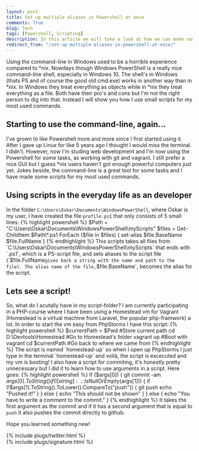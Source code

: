 ```yaml
---
layout: post
title: Set up multiple aliases in Powershell at once
comments: True
blog: Tech
tags: [Powershell, Scripting]
description: In this article we will take a look at how we can make some scripts that is automaticly added as alias in Powershell. This way we can automate stuff that we do a lot and keep everything super simple to maintain.
redirect_from: "/set-up-multiple-aliases-in-powershell-at-once/"
---
```

Using the command-line in Windows used to be a horrible experience compared to *nix. Nowdays though Windows PowerShell is a really nice command-line shell, especially in Windows 10. The shell's in Windows (thats PS and of course the good old cmd.exe) works in another way than in *nix. In Windows they treat everything as objects while in *nix they treat everything as a file. Both have their pro's and cons but I'm not the right person to dig into that. Instead I will show you how I use small scripts for my most used commands.  
## Starting to use the command-line, again...
I've grown to like Powershell more and more since I first started using it. After I gave up Linux for like 5 years ago I thought I would miss the terminal. I didn't. However, now I'm studing web development and I'm now using the Powershell for some tasks, as working with git and vagrant. I still prefer a nice GUI but I guess *nix users haven't got enough powerful computers just yet. Jokes beside, the command-line is a great tool for some tasks and I have made some scripts for my most used commands.
## Using scripts in the everyday life as an developer
In the folder `C:\Users\Oskar\Documents\WindowsPowerShell`, where Oskar is my user, I have created the file `profile.ps1` that only consists of 5 small lines:
 {% highlight powershell %}
$Path = "C:\Users\Oskar\Documents\WindowsPowerShell\myScripts"
$files = Get-ChildItem $Path\*.ps1
ForEach ($file in $files) {
    set-alias $file.BaseName $file.FullName
}
{% endhighlight %}
This scripts takes all files from `C:\Users\Oskar\Documents\WindowsPowerShell\myScripts` that ends with `.ps1`, which is a PS-script file, and sets aliases to the script file (`$file.FullName` gives back a string with the name and path to the file). The alias name of the file, `$file.BaseName`, becomes the alias for the script.
## Lets see a script!
So, what do I acutally have in my script-folder? I am currently participating in a PHP-course where I have been using a Homestead vm for Vagrant (Homestead is a virtual machine from Laravel, the popular php-framwork) a lot. In order to start the vm easy from PhpStorms I have this script:
{% highlight powershell %}
$currentPath = $Pwd 		#Store current path
cd D:\Devtools\Homestead	#Go to Homestead's folder
vagrant up					#Boot with vagrant
cd $currentPath				#Go back to where we came from
{% endhighlight %}
The script is named `homestead-up` so when I open up PhpStorms I just type in the terminal `homestead-up` and voilà, the script is excecuted and my vm is booting!    
I also have a script for commiting, it's honestly pretty unnecessary but I did it to learn how to use arguments in a script. Here goes:  
{% highlight powershell %}
if ($args[0]) {
    git commit -am $args[0].ToString()
    if(![string]::IsNullOrEmpty($args[1])) {
        if (!$args[1].ToString().ToLower().CompareTo("push")) {
            git push
            echo "Pushed it!"
        }
    }
    else {
        echo "This should not be shown"
        }
}
else {
    echo "You have to write a comment to the commit."
}
{% endhighlight %}
It takes the first argument as the commit and if it has a second argument that is equal to `push` it also pushes the commit directly to github.

Hope you learned something new!

{% include plugs/twitter.html %}  
{% include plugs/signature.html %}
